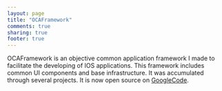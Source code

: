 ```yaml
---
layout: page
title: "OCAFramework"
comments: true
sharing: true
footer: true
---
```


OCAFramework is an objective common application framework I made to facilitate the developing of IOS applications. This framework includes common UI components and base infrastructure. It was accumulated through several projects. It is now open source on [GoogleCode](http://code.google.com/p/ocaframework).

